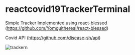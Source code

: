 # reactcovid19TrackerTerminal

Simple Tracker Implemented using react-blessed (https://github.com/Yomguithereal/react-blessed)

Covid API (https://github.com/disease-sh/api)

![trackern](https://user-images.githubusercontent.com/13753141/125147691-7dd6f100-e14a-11eb-959c-f248e3b51456.gif)
